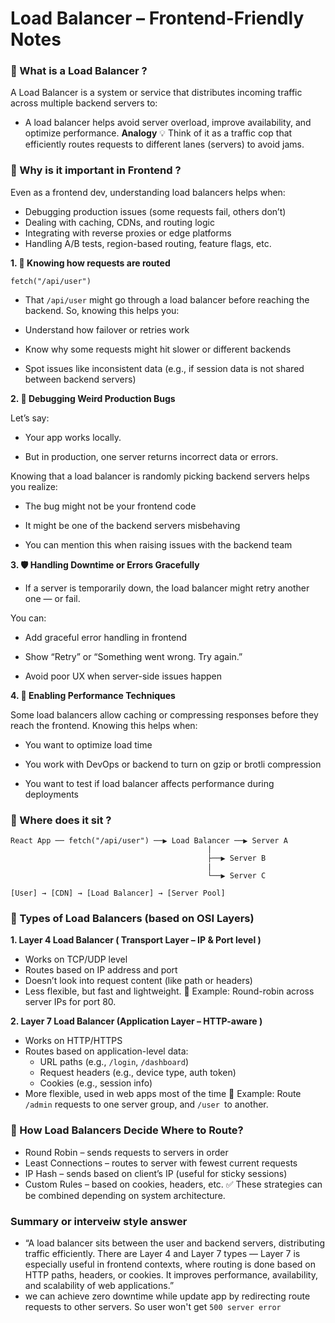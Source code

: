 # Load Balancer – Frontend-Friendly Notes

### 🔹 What is a Load Balancer ?
A Load Balancer is a system or service that distributes incoming traffic across multiple backend servers to:
- A load balancer helps avoid server overload, improve availability, and optimize performance.
**Analogy**
💡 Think of it as a traffic cop that efficiently routes requests to different lanes (servers) to avoid jams.

### 🔹 Why is it important in Frontend ?
Even as a frontend dev, understanding load balancers helps when:
- Debugging production issues (some requests fail, others don’t)
- Dealing with caching, CDNs, and routing logic
- Integrating with reverse proxies or edge platforms
- Handling A/B tests, region-based routing, feature flags, etc.

**1. 🔄 Knowing how requests are routed**
```
fetch("/api/user")
```
- That `/api/user` might go through a load balancer before reaching the backend. So, knowing this helps you:

- Understand how failover or retries work

- Know why some requests might hit slower or different backends

- Spot issues like inconsistent data (e.g., if session data is not shared between backend servers)

**2. 🐛 Debugging Weird Production Bugs**

Let’s say:

- Your app works locally.

- But in production, one server returns incorrect data or errors.

Knowing that a load balancer is randomly picking backend servers helps you realize:

- The bug might not be your frontend code

- It might be one of the backend servers misbehaving

- You can mention this when raising issues with the backend team

**3. 🛡️ Handling Downtime or Errors Gracefully**
- If a server is temporarily down, the load balancer might retry another one — or fail.

You can:

- Add graceful error handling in frontend

- Show “Retry” or “Something went wrong. Try again.”

- Avoid poor UX when server-side issues happen

**4. 🚀 Enabling Performance Techniques**

Some load balancers allow caching or compressing responses before they reach the frontend. Knowing this helps when:

- You want to optimize load time

- You work with DevOps or backend to turn on gzip or brotli compression

- You want to test if load balancer affects performance during deployments

### 🔹 Where does it sit ?
```
React App ── fetch("/api/user") ──▶ Load Balancer ──▶ Server A
                                            |
                                            ├──▶ Server B
                                            |
                                            └──▶ Server C
```

```
[User] → [CDN] → [Load Balancer] → [Server Pool]
```

### 🔹 Types of Load Balancers (based on OSI Layers)

**1. Layer 4 Load Balancer ( Transport Layer – IP & Port level )**
- Works on TCP/UDP level
- Routes based on IP address and port
- Doesn’t look into request content (like path or headers)
- Less flexible, but fast and lightweight.
🧠 Example: Round-robin across server IPs for port 80.

**2. Layer 7 Load Balancer (Application Layer – HTTP-aware )**
- Works on HTTP/HTTPS
- Routes based on application-level data:
    - URL paths (e.g., `/login`, `/dashboard`)
    - Request headers (e.g., device type, auth token)
    - Cookies (e.g., session info)
- More flexible, used in web apps most of the time
🧠 Example: Route `/admin` requests to one server group, and `/user `to another.

### 🔹 How Load Balancers Decide Where to Route?
- Round Robin – sends requests to servers in order
- Least Connections – routes to server with fewest current requests
- IP Hash – sends based on client’s IP (useful for sticky sessions)
- Custom Rules – based on cookies, headers, etc.
✅ These strategies can be combined depending on system architecture.


### Summary or interveiw style answer 
- “A load balancer sits between the user and backend servers, distributing traffic efficiently. There are Layer 4 and Layer 7 types — Layer 7 is especially useful in frontend contexts, where routing is done based on HTTP paths, headers, or cookies. It improves performance, availability, and scalability of web applications.”
- we can achieve zero downtime while update app by redirecting route requests to other servers. So user won't get `500 server error`

